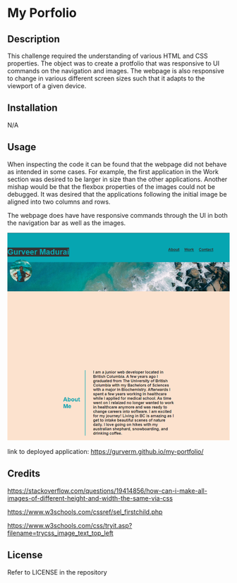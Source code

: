 # My Porfolio

## Description

This challenge required the understanding of various HTML and CSS properties. The object was to create a protfolio that was responsive to UI commands on the navigation and images. The webpage is also responsive to change in various different screen sizes such that it adapts to the viewport of a given device. 

## Installation

N/A

## Usage

When inspecting the code it can be found that the webpage did not behave as intended in some cases. For example, the first application in the Work section was desired to be larger in size than the other applications. Another mishap would be that the flexbox properties of the images could not be debugged. It was desired that the applications following the initial image be aligned into two columns and rows. 

The webpage does have have responsive commands through the UI in both the navigation bar as well as the images.


![My-Portfolio Deployed](/assets/images/deployed.PNG)

link to deployed application: https://gurverm.github.io/my-portfolio/ 
## Credits

https://stackoverflow.com/questions/19414856/how-can-i-make-all-images-of-different-height-and-width-the-same-via-css

https://www.w3schools.com/cssref/sel_firstchild.php

https://www.w3schools.com/css/tryit.asp?filename=trycss_image_text_top_left 


## License

Refer to LICENSE in the repository

